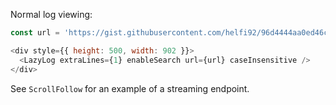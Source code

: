 Normal log viewing:

```js
const url = 'https://gist.githubusercontent.com/helfi92/96d4444aa0ed46c5f9060a789d316100/raw/ba0d30a9877ea5cc23c7afcd44505dbc2bab1538/typical-live_backing.log';

<div style={{ height: 500, width: 902 }}>
  <LazyLog extraLines={1} enableSearch url={url} caseInsensitive />
</div>
```

See `ScrollFollow` for an example of a streaming endpoint.
